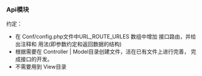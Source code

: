 ### Api模块

约定：
- 在 Conf/config.php文件中URL_ROUTE_URLES 数组中增加 接口路由，并给出注释和 用法(即参数约定和返回数据的结构)
- 根据需要在 Controller | Model目录创建文件，活在已有文件上进行完善， 完成接口的开发。
- 不需要用到 View目录